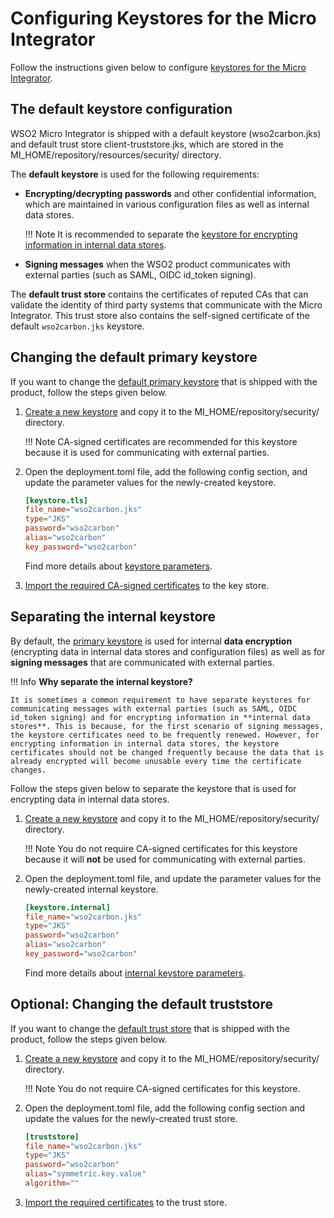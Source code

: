 # Configuring Keystores for the Micro Integrator

Follow the instructions given below to configure [keystores for the Micro Integrator](../../references/using_keystores.md).

## The default keystore configuration
WSO2 Micro Integrator is shipped with a default keystore (wso2carbon.jks) and default trust store client-truststore.jks, which are stored in the MI_HOME/repository/resources/security/ directory. 

The **default keystore** is used for the following requirements:

* **Encrypting/decrypting passwords** and other confidential information, which are maintained in various configuration files as well as internal data stores.

    !!! Note 
        It is recommended to separate the [keystore for encrypting information in internal data stores](#separating-the-internal-keystore).

* **Signing messages** when the WSO2 product communicates with external parties (such as SAML, OIDC id_token signing).

The **default trust store** contains the certificates of reputed CAs that can validate the identity of third party systems that communicate with the Micro Integrator. This trust store also contains the self-signed certificate of the default `wso2carbon.jks` keystore.


## Changing the default primary keystore

If you want to change the [default primary keystore](#the-default-keystore-configuration) that is shipped with the product, follow the steps given below.

1. [Create a new keystore](../../setup/security/creating_keystores.md) and copy it to the MI_HOME/repository/security/ directory.
  
    !!! Note
        CA-signed certificates are recommended for this keystore because it is used for communicating with external parties.

2. Open the deployment.toml file, add the following config section, and update the parameter values for the newly-created keystore.
    ```toml
    [keystore.tls]
    file_name="wso2carbon.jks"
    type="JKS"
    password="wso2carbon"
    alias="wso2carbon"
    key_password="wso2carbon"
    ```
    Find more details about [keystore parameters](../../../references/config-catalog/#primary-keystore).

3. [Import the required CA-signed certificates](../../setup/security/importing_ssl_certificate.md) to the key store.

## Separating the internal keystore
By default, the [primary keystore](#the-default-keystore-configuration) is used for internal **data encryption** (encrypting data in internal data stores and configuration files) as well as for **signing messages** that are communicated with external parties.

!!! Info
    **Why separate the internal keystore?**
    
    It is sometimes a common requirement to have separate keystores for communicating messages with external parties (such as SAML, OIDC id_token signing) and for encrypting information in **internal data stores**. This is because, for the first scenario of signing messages, the keystore certificates need to be frequently renewed. However, for encrypting information in internal data stores, the keystore certificates should not be changed frequently because the data that is already encrypted will become unusable every time the certificate changes.

Follow the steps given below to separate the keystore that is used for encrypting data in internal data stores.

1. [Create a new keystore](../../setup/security/creating_keystores.md) and copy it to the MI_HOME/repository/security/ directory.
  
    !!! Note
        You do not require CA-signed certificates for this keystore because it will **not** be used for communicating with external parties.

2. Open the deployment.toml file, and update the parameter values for the newly-created internal keystore.
    ```toml
    [keystore.internal]
    file_name="wso2carbon.jks"
    type="JKS"
    password="wso2carbon"
    alias="wso2carbon"
    key_password="wso2carbon"
    ```
    Find more details about [internal keystore parameters](../../../references/config-catalog/#internal-keystore).

## Optional: Changing the default truststore
If you want to change the [default trust store](#the-default-keystore-configuration) that is shipped with the product, follow the steps given below.

1. [Create a new keystore](../../setup/security/creating_keystores.md) and copy it to the MI_HOME/repository/security/ directory.

    !!! Note 
        You do not require CA-signed certificates for this keystore.

2. Open the deployment.toml file, add the following config section and update the values for the newly-created trust store.
    ```toml
    [truststore]
    file_name="wso2carbon.jks"
    type="JKS"
    password="wso2carbon"
    alias="symmetric.key.value"
    algorithm=""
    ```
3. [Import the required certificates](../../setup/security/importing_ssl_certificate.md#importing-ssl-certificates-to-a-truststore) to the trust store.

